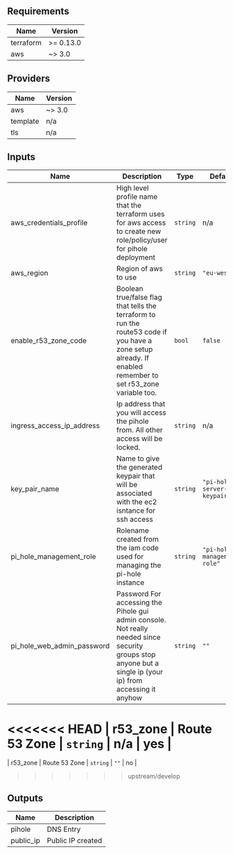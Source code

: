 ## Requirements

| Name | Version |
|------|---------|
| terraform | >= 0.13.0 |
| aws | ~> 3.0 |

## Providers

| Name | Version |
|------|---------|
| aws | ~> 3.0 |
| template | n/a |
| tls | n/a |

## Inputs

| Name | Description | Type | Default | Required |
|------|-------------|------|---------|:--------:|
| aws\_credentials\_profile | High level profile name that the terraform uses for aws access to create new role/policy/user for pihole deployment | `string` | n/a | yes |
| aws\_region | Region of aws to use | `string` | `"eu-west-2"` | no |
| enable\_r53\_zone\_code | Boolean true/false flag that tells the terraform to run the route53 code if you have a zone setup already. If enabled remember to set r53\_zone variable too. | `bool` | `false` | no |
| ingress\_access\_ip\_address | Ip address that you will access the pihole from. All other access will be locked. | `string` | n/a | yes |
| key\_pair\_name | Name to give the generated keypair that will be associated with the ec2 isntance for ssh access | `string` | `"pi-hole-server-keypair"` | no |
| pi\_hole\_management\_role | Rolename created from the iam code used for managing the pi-hole instance | `string` | `"pi-hole-management-role"` | no |
| pi\_hole\_web\_admin\_password | Password For accessing the Pihole gui admin console. Not really needed since security groups stop anyone but a single ip (your ip) from accessing it anyhow | `string` | `""` | no |
<<<<<<< HEAD
| r53\_zone | Route 53 Zone | `string` | n/a | yes |
=======
| r53\_zone | Route 53 Zone | `string` | `""` | no |
>>>>>>> upstream/develop

## Outputs

| Name | Description |
|------|-------------|
| pihole | DNS Entry |
| public\_ip | Public IP created |

